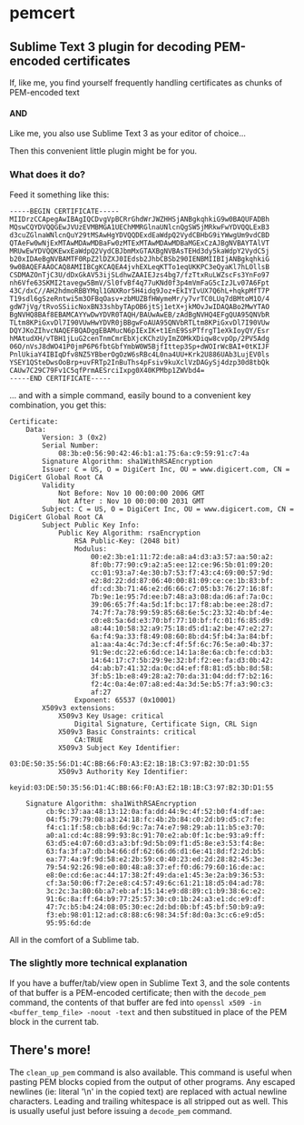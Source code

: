 # pemcert
## Sublime Text 3 plugin for decoding PEM-encoded certificates
If, like me, you find yourself frequently handling certificates as chunks of PEM-encoded text
#### AND
Like me, you also use Sublime Text 3 as your editor of choice...

Then this convenient little plugin might be for you.

### What does it do?
Feed it something like this:
```
-----BEGIN CERTIFICATE-----
MIIDrzCCApegAwIBAgIQCDvgVpBCRrGhdWrJWZHHSjANBgkqhkiG9w0BAQUFADBh
MQswCQYDVQQGEwJVUzEVMBMGA1UEChMMRGlnaUNlcnQgSW5jMRkwFwYDVQQLExB3
d3cuZGlnaWNlcnQuY29tMSAwHgYDVQQDExdEaWdpQ2VydCBHbG9iYWwgUm9vdCBD
QTAeFw0wNjExMTAwMDAwMDBaFw0zMTExMTAwMDAwMDBaMGExCzAJBgNVBAYTAlVT
MRUwEwYDVQQKEwxEaWdpQ2VydCBJbmMxGTAXBgNVBAsTEHd3dy5kaWdpY2VydC5j
b20xIDAeBgNVBAMTF0RpZ2lDZXJ0IEdsb2JhbCBSb290IENBMIIBIjANBgkqhkiG
9w0BAQEFAAOCAQ8AMIIBCgKCAQEA4jvhEXLeqKTTo1eqUKKPC3eQyaKl7hLOllsB
CSDMAZOnTjC3U/dDxGkAV53ijSLdhwZAAIEJzs4bg7/fzTtxRuLWZscFs3YnFo97
nh6Vfe63SKMI2tavegw5BmV/Sl0fvBf4q77uKNd0f3p4mVmFaG5cIzJLv07A6Fpt
43C/dxC//AH2hdmoRBBYMql1GNXRor5H4idq9Joz+EkIYIvUX7Q6hL+hqkpMfT7P
T19sdl6gSzeRntwi5m3OFBqOasv+zbMUZBfHWymeMr/y7vrTC0LUq7dBMtoM1O/4
gdW7jVg/tRvoSSiicNoxBN33shbyTApOB6jtSj1etX+jkMOvJwIDAQABo2MwYTAO
BgNVHQ8BAf8EBAMCAYYwDwYDVR0TAQH/BAUwAwEB/zAdBgNVHQ4EFgQUA95QNVbR
TLtm8KPiGxvDl7I90VUwHwYDVR0jBBgwFoAUA95QNVbRTLtm8KPiGxvDl7I90VUw
DQYJKoZIhvcNAQEFBQADggEBAMucN6pIExIK+t1EnE9SsPTfrgT1eXkIoyQY/Esr
hMAtudXH/vTBH1jLuG2cenTnmCmrEbXjcKChzUyImZOMkXDiqw8cvpOp/2PV5Adg
06O/nVsJ8dWO41P0jmP6P6fbtGbfYmbW0W5BjfIttep3Sp+dWOIrWcBAI+0tKIJF
PnlUkiaY4IBIqDfv8NZ5YBberOgOzW6sRBc4L0na4UU+Krk2U886UAb3LujEV0ls
YSEY1QSteDwsOoBrp+uvFRTp2InBuThs4pFsiv9kuXclVzDAGySj4dzp30d8tbQk
CAUw7C29C79Fv1C5qfPrmAESrciIxpg0X40KPMbp1ZWVbd4=
-----END CERTIFICATE-----
```
... and with a simple command, easily bound to a convenient key combination, you get
this:
```
Certificate:
    Data:
        Version: 3 (0x2)
        Serial Number:
            08:3b:e0:56:90:42:46:b1:a1:75:6a:c9:59:91:c7:4a
        Signature Algorithm: sha1WithRSAEncryption
        Issuer: C = US, O = DigiCert Inc, OU = www.digicert.com, CN = DigiCert Global Root CA
        Validity
            Not Before: Nov 10 00:00:00 2006 GMT
            Not After : Nov 10 00:00:00 2031 GMT
        Subject: C = US, O = DigiCert Inc, OU = www.digicert.com, CN = DigiCert Global Root CA
        Subject Public Key Info:
            Public Key Algorithm: rsaEncryption
                RSA Public-Key: (2048 bit)
                Modulus:
                    00:e2:3b:e1:11:72:de:a8:a4:d3:a3:57:aa:50:a2:
                    8f:0b:77:90:c9:a2:a5:ee:12:ce:96:5b:01:09:20:
                    cc:01:93:a7:4e:30:b7:53:f7:43:c4:69:00:57:9d:
                    e2:8d:22:dd:87:06:40:00:81:09:ce:ce:1b:83:bf:
                    df:cd:3b:71:46:e2:d6:66:c7:05:b3:76:27:16:8f:
                    7b:9e:1e:95:7d:ee:b7:48:a3:08:da:d6:af:7a:0c:
                    39:06:65:7f:4a:5d:1f:bc:17:f8:ab:be:ee:28:d7:
                    74:7f:7a:78:99:59:85:68:6e:5c:23:32:4b:bf:4e:
                    c0:e8:5a:6d:e3:70:bf:77:10:bf:fc:01:f6:85:d9:
                    a8:44:10:58:32:a9:75:18:d5:d1:a2:be:47:e2:27:
                    6a:f4:9a:33:f8:49:08:60:8b:d4:5f:b4:3a:84:bf:
                    a1:aa:4a:4c:7d:3e:cf:4f:5f:6c:76:5e:a0:4b:37:
                    91:9e:dc:22:e6:6d:ce:14:1a:8e:6a:cb:fe:cd:b3:
                    14:64:17:c7:5b:29:9e:32:bf:f2:ee:fa:d3:0b:42:
                    d4:ab:b7:41:32:da:0c:d4:ef:f8:81:d5:bb:8d:58:
                    3f:b5:1b:e8:49:28:a2:70:da:31:04:dd:f7:b2:16:
                    f2:4c:0a:4e:07:a8:ed:4a:3d:5e:b5:7f:a3:90:c3:
                    af:27
                Exponent: 65537 (0x10001)
        X509v3 extensions:
            X509v3 Key Usage: critical
                Digital Signature, Certificate Sign, CRL Sign
            X509v3 Basic Constraints: critical
                CA:TRUE
            X509v3 Subject Key Identifier: 
                03:DE:50:35:56:D1:4C:BB:66:F0:A3:E2:1B:1B:C3:97:B2:3D:D1:55
            X509v3 Authority Key Identifier: 
                keyid:03:DE:50:35:56:D1:4C:BB:66:F0:A3:E2:1B:1B:C3:97:B2:3D:D1:55

    Signature Algorithm: sha1WithRSAEncryption
         cb:9c:37:aa:48:13:12:0a:fa:dd:44:9c:4f:52:b0:f4:df:ae:
         04:f5:79:79:08:a3:24:18:fc:4b:2b:84:c0:2d:b9:d5:c7:fe:
         f4:c1:1f:58:cb:b8:6d:9c:7a:74:e7:98:29:ab:11:b5:e3:70:
         a0:a1:cd:4c:88:99:93:8c:91:70:e2:ab:0f:1c:be:93:a9:ff:
         63:d5:e4:07:60:d3:a3:bf:9d:5b:09:f1:d5:8e:e3:53:f4:8e:
         63:fa:3f:a7:db:b4:66:df:62:66:d6:d1:6e:41:8d:f2:2d:b5:
         ea:77:4a:9f:9d:58:e2:2b:59:c0:40:23:ed:2d:28:82:45:3e:
         79:54:92:26:98:e0:80:48:a8:37:ef:f0:d6:79:60:16:de:ac:
         e8:0e:cd:6e:ac:44:17:38:2f:49:da:e1:45:3e:2a:b9:36:53:
         cf:3a:50:06:f7:2e:e8:c4:57:49:6c:61:21:18:d5:04:ad:78:
         3c:2c:3a:80:6b:a7:eb:af:15:14:e9:d8:89:c1:b9:38:6c:e2:
         91:6c:8a:ff:64:b9:77:25:57:30:c0:1b:24:a3:e1:dc:e9:df:
         47:7c:b5:b4:24:08:05:30:ec:2d:bd:0b:bf:45:bf:50:b9:a9:
         f3:eb:98:01:12:ad:c8:88:c6:98:34:5f:8d:0a:3c:c6:e9:d5:
         95:95:6d:de
```

All in the comfort of a Sublime tab.

### The slightly more technical explanation
If you have a buffer/tab/view open in Sublime Text 3, and the sole contents of that buffer
is a PEM-encoded certificate; then with the `decode_pem` command, the contents of that buffer
are fed into `openssl x509 -in <buffer_temp_file> -noout -text` and then substitued in place
of the PEM block in the current tab.

## There's more!
The `clean_up_pem` command is also available. This command is useful when pasting
PEM blocks copied from the output of other programs. Any escaped newlines
(ie: literal '\n' in the copied text) are replaced with actual newline characters.
Leading and trailing whitespace is all stripped out as well. This is usually useful
just before issuing a `decode_pem` command.

